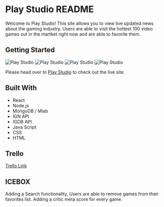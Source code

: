 # Play Studio README

Welcome to Play Studio!  This site allows you to view live updated news about the gaming industry. Users are able to visit the hottest 100 video games out in the martket right now and are able to favorite them.

## Getting Started

![Play Studio](https://i.imgur.com/ECkmn2M.png)
![Play Studio](https://i.imgur.com/mAvwNgD.png)
![Play Studio](https://i.imgur.com/38v0caT.png)
![Play Studio](https://i.imgur.com/R3G2vpy.png)

Please head over to [Play Studio](https://playstud-io.herokuapp.com/) to check out the live site.






## Built With
* React
* Node.js  
* MongoDB / Mlab
* IGN API
* IGDB API
* Java Script
* CSS
* HTML


## Trello
[Trello Link](https://trello.com/b/Mz92mf6N/tst-tender-site-tracker)



## ICEBOX
Adding a Search functionality, Users are able to remove games from their favorites list. Adding a critic meta score for every game.